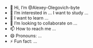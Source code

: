 - 👋 Hi, I’m @Alexey-Olegovich-byte
- 👀 I’m interested in ... I want to study ...
- 🌱 I want to learn  ...
- 💞️ I’m looking to collaborate on ...
- 📫 How to reach me ...
- 😄 Pronouns: ...
- ⚡ Fun fact: ...

<!---
Alexey-Olegovich-byte/Alexey-Olegovich-byte is a ✨ special ✨ repository because its `README.md` (this file) appears on your GitHub profile.
You can click the Preview link to take a look at your changes.
--->
